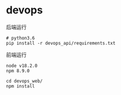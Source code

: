 # devops

后端运行

```
# python3.6
pip install -r devops_api/requirements.txt
```

前端运行

```
node v18.2.0
npm 8.9.0

cd devops_web/
npm install 
```

